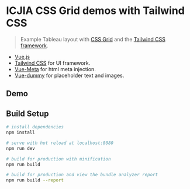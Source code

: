 # ICJIA CSS Grid demos with Tailwind CSS

> Example Tableau layout with [CSS Grid](https://gridbyexample.com/) and the [Tailwind CSS framework](https://tailwindcss.com/).

* [Vue.js](https://vuejs.org/)
* [Tailwind CSS](https://tailwindcss.com/) for UI framework.
* [Vue-Meta](https://github.com/declandewet/vue-meta) for html meta injection.
* [Vue-dummy](https://github.com/paulcollett/vue-dummy) for placeholder text and images.

## Demo



## Build Setup

```bash
# install dependencies
npm install

# serve with hot reload at localhost:8080
npm run dev

# build for production with minification
npm run build

# build for production and view the bundle analyzer report
npm run build --report
```

